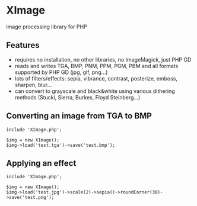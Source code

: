 # XImage
image processing library for PHP

## Features
- requires no installation, no other libraries, no ImageMagick, just PHP GD
- reads and writes TGA, BMP, PNM, PPM, PGM, PBM and all formats supported by PHP GD (jpg, gif, png...)
- lots of filters/effects: sepia, vibrance, contrast, posterize, emboss, sharpen, blur...
- can convert to grayscale and black&white using various dithering methods (Stucki, Sierra, Burkes, Floyd Steinberg...)

## Converting an image from TGA to BMP
```
include 'XImage.php';

$img = new XImage();
$img->load('test.tga')->save('test.bmp');
```
## Applying an effect
```
include 'XImage.php';

$img = new XImage();
$img->load('test.jpg')->scale(2)->sepia()->roundCorner(30)->save('test.png');
```
